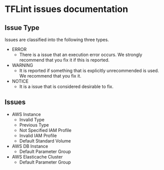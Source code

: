 # TFLint issues documentation
## Issue Type
Issues are classified into the following three types.

- ERROR
    - There is a issue that an execution error occurs. We strongly recommend that you fix it if this is reported.
- WARNING
    - It is reported if something that is explicitly unrecommended is used. We recommend that you fix it.
- NOTICE
    - It is a issue that is considered desirable to fix.

## Issues

- AWS Instance
    - Invalid Type
    - Previous Type
    - Not Specified IAM Profile
    - Invalid IAM Profile
    - Default Standard Volume
- AWS DB Instance
    - Default Parameter Group
- AWS Elasticache Cluster
    - Default Parameter Group
